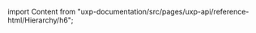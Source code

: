 
import Content from "uxp-documentation/src/pages/uxp-api/reference-html/Hierarchy/h6";

<Content query="product=xd"/>
